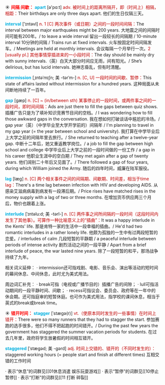 ☀ <font color="red">**间隔 间歇：**</font>
<font color="sky blue">**apart**</font> [ə'pɑːt] 
<font color="#c00000">adv. 被时间上的距离所隔开，即（时间上）相隔，相距：</font>Their birthdays are only three days apart. 他们的生日仅隔三天。

<font color="sky blue">**interval**</font> ['ɪntəvl] 
<font color="#c00000">n. 1 [C] 两次事件（或日期）之间的一段时间间隔：</font>The interval between major earthquakes might be 200 years. 大地震之间的间隔时间可能有200年。/ to leave a wide interval 留出一段较长的间隔期 / 10-minute interval 10分钟的间隔 / Trains run at fixed intervals. 火车按固定时间间隔发车。/ Meetings are held at monthly intervals. 会议每隔一个月举行一次。<font color="#c00000">2 [usually pl.] 其他事情穿插进来的一小段时间：</font>The day should be mainly dry with sunny intervals.（英）白天大部分时间应无雨，间有阳光。/ She’s delirious, but has lucid intervals. 她神志昏乱，但有时清醒。
            
<font color="sky blue">**intermission**</font> [ˌɪntəˈmɪʃn; 美 -tərˈm-]
<font color="#c00000">n. [C, U] 一段时间的间歇、暂停：</font>This state of affairs lasted without intermission for a hundred years. 这种局面从未间断地持续了一百年。            

<font color="sky blue">**gap**</font> [gæp]
<font color="#c00000">n. [C] ~ (in/between sth) 某事停止的一段时间，或两件事之间的一段时间，即时间间隔：</font>Ads are just there to fill the gaps between quiz shows. 插播广告只是为了填补知识竞赛节目间的空档。/ I was wondering how to fill those awkward gaps in the conversation. 我在想如何打破谈话中尴尬的冷场。/ gap year（英）（中学毕业至大学开学前的）间隔年 / I'm planning to travel in my gap year (= the year between school and university). 我打算在中学毕业后上大学之前的间隔年里去旅行。/ She returned to teaching after a twelve-year gap. 中断十二年后，她又重返教学岗位。/ a job to fill the gap between high school and college 中学毕业后上大学之前的一段时间做的一份工作 / a gap in his career 他职业生涯中的空白期 / They met again after a gap of twenty years. 他们阔别二十年后又见面了。/ There followed a gap of four years, during which William joined the Army. 随后的四年时间，威廉在陆军服役。                

<font color="sky blue">**lag**</font> [læg]
<font color="#c00000">n. [C] 两个相关事件之间的间隔期、间歇期、时间差，相当于time lag：</font>There's a time lag between infection with HIV and developing AIDS. 从感染艾滋病病毒到病发有一段滞后期。/ Price rises have matched rises in the money supply with a lag of two or three months. 在增加货币供应两三个月后，物价也跟着上涨。    
       
<font color="sky blue">**interlude**</font> [ˈɪntəlu:d; 美 -tərl-]
<font color="#c00000">n. [C] 两件事之间所间隔的一段时间（这段时间内发生了其他事）。可算作一种比喻意义上的“插曲”：</font>It was a happy interlude in the Kents' life. 那是肯特一家的生活中一段幸福的插曲。/ He'd had two romantic interludes in a rather lonely life. 他颇为孤独的一生中有过两段短暂的恋爱。/ interludes of calm 几段短暂的平静期 / a peaceful interlude between periods of intense activity 剧烈活动之间的一段平静 / Apart from a brief interlude of peace, the war lasted nine years. 除了一段短暂的和平，那场战争持续了九年。           
           
相关词义延伸：
· intermission还可指戏剧、电影、音乐会、演出等活动的短时间的幕间休息、中间休息，此时尤为美式用法。

周边词汇补充：
· break可指（电视或广播节目的）插播广告的间隙；
· lull可指活动期间的一段平静时间、间歇；
· recess可指议会、委员会、政府等在一年中的休会期。还可指庭审的短暂休庭。也可作为美式用法，指学校的课间休息，相当于英式的break或break time。
     
☀ <font color="red">**错开时间：**</font>
<font color="sky blue">**stagger**</font> [ˈstægə(r)]
<font color="#c00000">vt.（使原本同时发生的一些事情）在时间上错开：</font>There were so many runners that they had to stagger the start. 参加赛跑的选手很多，他们不得不把起跑的时间错开。/ During the past few years the government has staggered the summer vacation periods for students. 在过去几年里，政府将学生放暑假的时间相互错开。
           
<font color="sky blue">**staggered**</font> [ˈstægəd; 美 -gərd]
<font color="#c00000">adj. 时间上交错的、错开的（不同时发生的）：</font>staggered working hours (= people start and finish at different times) 互相交错的工作时间

· 表示“休息”的词群见[[01休息消遣 娱乐玩耍游戏]]
· 表示“暂停”的词群见[[10停止 暂停]]
· 表示“打断”的词群见[[11 打断 碎裂]]
